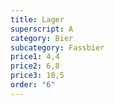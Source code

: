 ```yaml
---
title: Lager
superscript: A
category: Bier
subcategory: Fassbier
price1: 4,4
price2: 6,8
price3: 18,5
order: "6"
---
```

